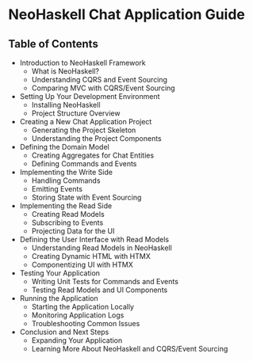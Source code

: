 # NeoHaskell Chat Application Guide

## Table of Contents

- Introduction to NeoHaskell Framework
  - What is NeoHaskell?
  - Understanding CQRS and Event Sourcing
  - Comparing MVC with CQRS/Event Sourcing
- Setting Up Your Development Environment
  - Installing NeoHaskell
  - Project Structure Overview
- Creating a New Chat Application Project
  - Generating the Project Skeleton
  - Understanding the Project Components
- Defining the Domain Model
  - Creating Aggregates for Chat Entities
  - Defining Commands and Events
- Implementing the Write Side
  - Handling Commands
  - Emitting Events
  - Storing State with Event Sourcing
- Implementing the Read Side
  - Creating Read Models
  - Subscribing to Events
  - Projecting Data for the UI
- Defining the User Interface with Read Models
  - Understanding Read Models in NeoHaskell
  - Creating Dynamic HTML with HTMX
  - Componentizing UI with HTMX
- Testing Your Application
  - Writing Unit Tests for Commands and Events
  - Testing Read Models and UI Components
- Running the Application
  - Starting the Application Locally
  - Monitoring Application Logs
  - Troubleshooting Common Issues
- Conclusion and Next Steps
  - Expanding Your Application
  - Learning More About NeoHaskell and CQRS/Event Sourcing
